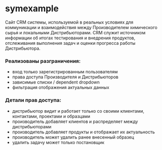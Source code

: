 # symexample

Сайт CRM системы, используемой в реальных условиях для коммуникации и взаимодействия между Производителем химического сырья и локальными  Дистрибьюторами. CRM служит источником информации об итогах тестирования и внедрения продуктов, отслеживания выполнения задач и оценки прогресса работы Дистрибьютора. 

### Реализованы разграничения:
-	вход только зарегистрированным пользователям
-	права доступа Производителя и Дистрибьюторов
-	зависимые списки / dependent dropdown
-	фильтрация отображения актуальных данных

### Детали прав доступа:
- дистрибьютор видит и работает только со своими клиентами, контактами, проектами и образцами
- производитель добавляет клиентов и распределяет между дистрибьюторами
- производитель добавляет продукты и отображает их актуальность
- производитель может удалить ранее внесенный образец
- удалить задачу может только постановщик
